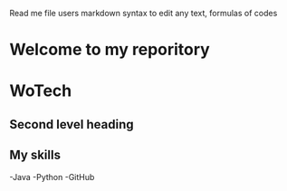 Read me file users markdown syntax to edit any text, formulas of codes
# Welcome to my reporitory
# WoTech

## Second level heading

## My skills
-Java
-Python
-GitHub
